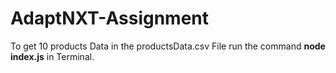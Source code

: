 # AdaptNXT-Assignment

To get 10 products Data in the productsData.csv File run the command <b>node index.js</b> in Terminal.

